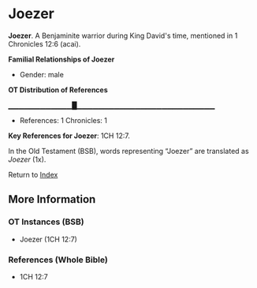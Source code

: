 # Joezer
**Joezer**. 
A Benjaminite warrior during King David's time, mentioned in 1 Chronicles 12:6 (acai). 




**Familial Relationships of Joezer**


* Gender: male


**OT Distribution of References**

▁▁▁▁▁▁▁▁▁▁▁▁█▁▁▁▁▁▁▁▁▁▁▁▁▁▁▁▁▁▁▁▁▁▁▁▁▁▁
* References: 1 Chronicles: 1



**Key References for Joezer**: 
1CH 12:7. 


In the Old Testament (BSB), words representing “Joezer” are translated as 
*Joezer* (1x). 




Return to [Index](00-Index.md)

## More Information

### OT Instances (BSB)

* Joezer (1CH 12:7)



### References (Whole Bible)

* 1CH 12:7




